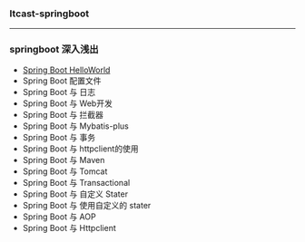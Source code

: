 ### Itcast-springboot

---



### springboot 深入浅出



- [Spring Boot HelloWorld](https://live.csdn.net/room/weixin_48013460/eYV94ZMC?utm_source=1181338978)
- Spring Boot  配置文件
- Spring Boot 与 日志
- Spring Boot 与 Web开发
- Spring Boot 与 拦截器
- Spring Boot 与 Mybatis-plus
- Spring Boot 与 事务
- Spring Boot 与 httpclient的使用
- Spring Boot 与  Maven
- Spring Boot 与  Tomcat
- Spring Boot 与 Transactional
- Spring Boot 与 自定义 Stater
- Spring Boot 与 使用自定义的 stater
- Spring Boot 与 AOP
- Spring Boot 与 Httpclient


